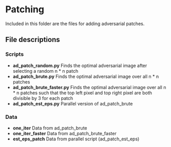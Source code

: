 # Patching

Included in this folder are the files for adding adversarial patches.

## File descriptions

### Scripts

* **ad_patch_random.py** Finds the optimal adversarial image after selecting a random n * n patch
* **ad_patch_brute.py** Finds the optimal adversarial image over all n * n patches
* **ad_patch_brute_faster.py** Finds the optimal adversarial image over all n * n patches such that the
top left pixel and top right pixel are both divisible by 3 for each patch
* **ad_patch_est_eps.py** Parallel version of ad_patch_brute

### Data

* **one_iter** Data from ad_patch_brute
* **one_iter_faster** Data from ad_patch_brute_faster
* **est_eps_patch** Data from parallel script (ad_patch_est_eps)